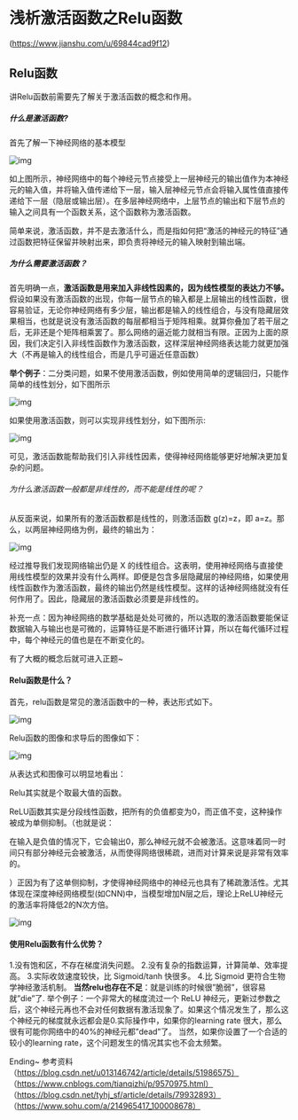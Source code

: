 # 浅析激活函数之Relu函数

(https://www.jianshu.com/u/69844cad9f12)

## Relu函数

讲Relu函数前需要先了解关于激活函数的概念和作用。

 ##### 什么是激活函数?

 首先了解一下神经网络的基本模型

 ![img](https://upload-images.jianshu.io/upload_images/14512145-ca268450a79e7553.png?imageMogr2/auto-orient/strip|imageView2/2/w/784/format/webp)

 如上图所示，神经网络中的每个神经元节点接受上一层神经元的输出值作为本神经元的输入值，并将输入值传递给下一层，输入层神经元节点会将输入属性值直接传递给下一层（隐层或输出层）。在多层神经网络中，上层节点的输出和下层节点的输入之间具有一个函数关系，这个函数称为激活函数。

 简单来说，激活函数，并不是去激活什么，而是指如何把“激活的神经元的特征”通过函数把特征保留并映射出来，即负责将神经元的输入映射到输出端。

 

 ##### 为什么需要激活函数？

 首先明确一点，**激活函数是用来加入非线性因素的，因为线性模型的表达力不够。**
 假设如果没有激活函数的出现，你每一层节点的输入都是上层输出的线性函数，很容易验证，无论你神经网络有多少层，输出都是输入的线性组合，与没有隐藏层效果相当，也就是说没有激活函数的每层都相当于矩阵相乘。就算你叠加了若干层之后，无非还是个矩阵相乘罢了。那么网络的逼近能力就相当有限。正因为上面的原因，我们决定引入非线性函数作为激活函数，这样深层神经网络表达能力就更加强大（不再是输入的线性组合，而是几乎可逼近任意函数）

 **举个例子**：二分类问题，如果不使用激活函数，例如使用简单的逻辑回归，只能作简单的线性划分，如下图所示

 ![img](https://upload-images.jianshu.io/upload_images/14512145-36dd22b3f08051a3.png?imageMogr2/auto-orient/strip|imageView2/2/w/456/format/webp)

 如果使用激活函数，则可以实现非线性划分，如下图所示:

 ![img](https://upload-images.jianshu.io/upload_images/14512145-cb0945e166ab4608.png?imageMogr2/auto-orient/strip|imageView2/2/w/456/format/webp)

 可见，激活函数能帮助我们引入非线性因素，使得神经网络能够更好地解决更加复杂的问题。

 

 ###### 为什么激活函数一般都是非线性的，而不能是线性的呢？

 

 

 从反面来说，如果所有的激活函数都是线性的，则激活函数 g(z)=z，即 a=z。那么，以两层神经网络为例，最终的输出为：

 ![img](https://upload-images.jianshu.io/upload_images/14512145-14113fcb2d6cbd23.png?imageMogr2/auto-orient/strip|imageView2/2/w/339/format/webp)

 经过推导我们发现网络输出仍是 X 的线性组合。这表明，使用神经网络与直接使用线性模型的效果并没有什么两样。即便是包含多层隐藏层的神经网络，如果使用线性函数作为激活函数，最终的输出仍然是线性模型。这样的话神经网络就没有任何作用了。因此，隐藏层的激活函数必须要是非线性的。

 补充一点：因为神经网络的数学基础是处处可微的，所以选取的激活函数要能保证数据输入与输出也是可微的，运算特征是不断进行循环计算，所以在每代循环过程中，每个神经元的值也是在不断变化的。

有了大概的概念后就可进入正题~

 #### Relu函数是什么？

 首先，relu函数是常见的激活函数中的一种，表达形式如下。

 ![img](https://upload-images.jianshu.io/upload_images/14512145-eb1d7975dee21979.png?imageMogr2/auto-orient/strip|imageView2/2/w/185/format/webp)

 Relu函数的图像和求导后的图像如下：

 ![img](https://upload-images.jianshu.io/upload_images/14512145-fbf03dfdb8f05910.png?imageMogr2/auto-orient/strip|imageView2/2/w/880/format/webp)

 从表达式和图像可以明显地看出：

 Relu其实就是个取最大值的函数。

 ReLU函数其实是分段线性函数，把所有的负值都变为0，而正值不变，这种操作被成为单侧抑制。（也就是说：

 在输入是负值的情况下，它会输出0，那么神经元就不会被激活。这意味着同一时间只有部分神经元会被激活，从而使得网络很稀疏，进而对计算来说是非常有效率的。

 ）正因为有了这单侧抑制，才使得神经网络中的神经元也具有了稀疏激活性。尤其体现在深度神经网络模型(如CNN)中，当模型增加N层之后，理论上ReLU神经元的激活率将降低2的N次方倍。

 ![img](https://upload-images.jianshu.io/upload_images/14512145-2205e1d1f9b2481d.png?imageMogr2/auto-orient/strip|imageView2/2/w/1061/format/webp)

 

 #### 使用Relu函数有什么优势？

 1.没有饱和区，不存在梯度消失问题。
 2.没有复杂的指数运算，计算简单、效率提高。
 3.实际收敛速度较快，比 Sigmoid/tanh 快很多。
 4.比 Sigmoid 更符合生物学神经激活机制。
 **当然relu也存在不足**：就是训练的时候很”脆弱”，很容易就”die”了. 举个例子：一个非常大的梯度流过一个 ReLU 神经元，更新过参数之后，这个神经元再也不会对任何数据有激活现象了。如果这个情况发生了，那么这个神经元的梯度就永远都会是0.实际操作中，如果你的learning rate 很大，那么很有可能你网络中的40%的神经元都”dead”了。 当然，如果你设置了一个合适的较小的learning rate，这个问题发生的情况其实也不会太频繁。

Ending~
参考资料（https://blog.csdn.net/u013146742/article/details/51986575）
（https://www.cnblogs.com/tianqizhi/p/9570975.html）
（https://blog.csdn.net/tyhj_sf/article/details/79932893）
（https://www.sohu.com/a/214965417_100008678）
